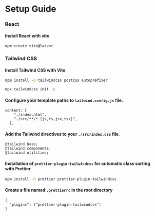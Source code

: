 # Setup Guide

### React

#### Install React with vite
```bash
npm create vite@latest
```

### Tailwind CSS

#### Install Tailwind CSS with Vite
```bash
npm install -D tailwindcss postcss autoprefixer
```
```bash
npx tailwindcss init -p
```

#### Configure your template paths to `tailwind.config.js` file.
```
content: [
    "./index.html",
    "./src/**/*.{js,ts,jsx,tsx}",
  ],
```

#### Add the Tailwind directives to your `./src/index.css` file.
```
@tailwind base;
@tailwind components;
@tailwind utilities;
```

#### Installation of `prettier-plugin-tailwindcss` for automatic class sorting with Prettier
```bash
npm install -D prettier prettier-plugin-tailwindcss
```

#### Create a file named `.prettierrc` in the root directory
```
{
  "plugins": ["prettier-plugin-tailwindcss"]
}
```
